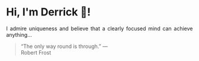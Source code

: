 # Hi, I'm Derrick 👋!
<p align="justify">I admire uniqueness and believe that a clearly focused mind can achieve anything...</p> 
<!-- #quote-start -->
<blockquote>&ldquo;The only way round is through.&rdquo; &mdash; <footer>Robert Frost</footer></blockquote>
<!-- #quote-end -->
